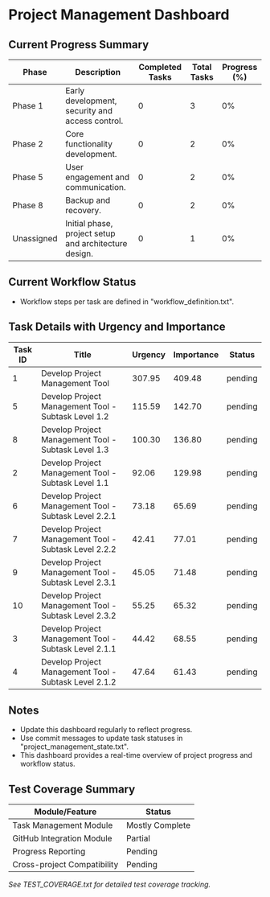 # Project Management Dashboard

## Current Progress Summary

| Phase | Description | Completed Tasks | Total Tasks | Progress (%) |
|-------|-------------|-----------------|-------------|--------------|
| Phase 1 | Early development, security and access control. | 0 | 3 | 0% |
| Phase 2 | Core functionality development. | 0 | 2 | 0% |
| Phase 5 | User engagement and communication. | 0 | 2 | 0% |
| Phase 8 | Backup and recovery. | 0 | 2 | 0% |
| Unassigned | Initial phase, project setup and architecture design. | 0 | 1 | 0% |

## Current Workflow Status

- Workflow steps per task are defined in "workflow_definition.txt".

## Task Details with Urgency and Importance

| Task ID | Title | Urgency | Importance | Status |
|---------|-------|---------|------------|--------|
| 1 | Develop Project Management Tool | 307.95 | 409.48 | pending |
| 5 | Develop Project Management Tool - Subtask Level 1.2 | 115.59 | 142.70 | pending |
| 8 | Develop Project Management Tool - Subtask Level 1.3 | 100.30 | 136.80 | pending |
| 2 | Develop Project Management Tool - Subtask Level 1.1 | 92.06 | 129.98 | pending |
| 6 | Develop Project Management Tool - Subtask Level 2.2.1 | 73.18 | 65.69 | pending |
| 7 | Develop Project Management Tool - Subtask Level 2.2.2 | 42.41 | 77.01 | pending |
| 9 | Develop Project Management Tool - Subtask Level 2.3.1 | 45.05 | 71.48 | pending |
| 10 | Develop Project Management Tool - Subtask Level 2.3.2 | 55.25 | 65.32 | pending |
| 3 | Develop Project Management Tool - Subtask Level 2.1.1 | 44.42 | 68.55 | pending |
| 4 | Develop Project Management Tool - Subtask Level 2.1.2 | 47.64 | 61.43 | pending |

## Notes

- Update this dashboard regularly to reflect progress.
- Use commit messages to update task statuses in "project_management_state.txt".
- This dashboard provides a real-time overview of project progress and workflow status.

## Test Coverage Summary

| Module/Feature | Status |
|---------------|--------|
| Task Management Module | Mostly Complete |
| GitHub Integration Module | Partial |
| Progress Reporting | Pending |
| Cross-project Compatibility | Pending |

*See TEST_COVERAGE.txt for detailed test coverage tracking.*

